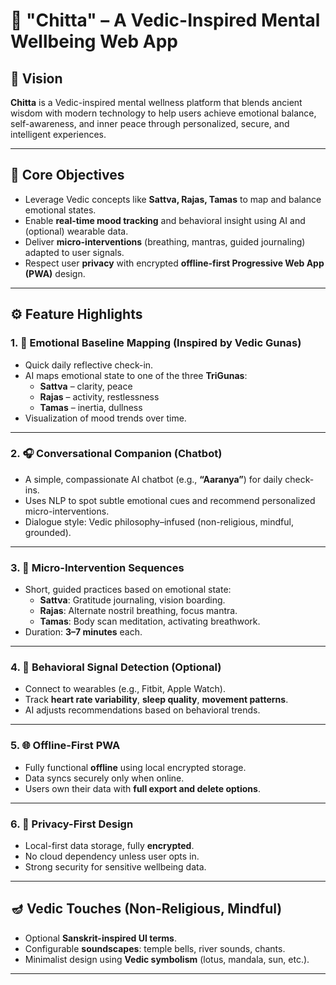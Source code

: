 # 🌿 "Chitta" – A Vedic-Inspired Mental Wellbeing Web App  

## 🔮 Vision  
**Chitta** is a Vedic-inspired mental wellness platform that blends ancient wisdom with modern technology to help users achieve emotional balance, self-awareness, and inner peace through personalized, secure, and intelligent experiences.  

---

## 🧭 Core Objectives  
- Leverage Vedic concepts like **Sattva, Rajas, Tamas** to map and balance emotional states.  
- Enable **real-time mood tracking** and behavioral insight using AI and (optional) wearable data.  
- Deliver **micro-interventions** (breathing, mantras, guided journaling) adapted to user signals.  
- Respect user **privacy** with encrypted **offline-first Progressive Web App (PWA)** design.  

---

## ⚙️ Feature Highlights  

### 1. 🧘 Emotional Baseline Mapping (Inspired by Vedic Gunas)  
- Quick daily reflective check-in.  
- AI maps emotional state to one of the three **TriGunas**:  
  - **Sattva** – clarity, peace  
  - **Rajas** – activity, restlessness  
  - **Tamas** – inertia, dullness  
- Visualization of mood trends over time.  

---

### 2. 🎧 Conversational Companion (Chatbot)  
- A simple, compassionate AI chatbot (e.g., **“Aaranya”**) for daily check-ins.  
- Uses NLP to spot subtle emotional cues and recommend personalized micro-interventions.  
- Dialogue style: Vedic philosophy–infused (non-religious, mindful, grounded).  

---

### 3. 💫 Micro-Intervention Sequences  
- Short, guided practices based on emotional state:  
  - **Sattva**: Gratitude journaling, vision boarding.  
  - **Rajas**: Alternate nostril breathing, focus mantra.  
  - **Tamas**: Body scan meditation, activating breathwork.  
- Duration: **3–7 minutes** each.  

---

### 4. 🧠 Behavioral Signal Detection (Optional)  
- Connect to wearables (e.g., Fitbit, Apple Watch).  
- Track **heart rate variability**, **sleep quality**, **movement patterns**.  
- AI adjusts recommendations based on behavioral trends.  

---

### 5. 🌐 Offline-First PWA  
- Fully functional **offline** using local encrypted storage.  
- Data syncs securely only when online.  
- Users own their data with **full export and delete options**.  

---

### 6. 🔐 Privacy-First Design  
- Local-first data storage, fully **encrypted**.  
- No cloud dependency unless user opts in.  
- Strong security for sensitive wellbeing data.  

---

## 🪔 Vedic Touches (Non-Religious, Mindful)  
- Optional **Sanskrit-inspired UI terms**.  
- Configurable **soundscapes**: temple bells, river sounds, chants.  
- Minimalist design using **Vedic symbolism** (lotus, mandala, sun, etc.).  

---

